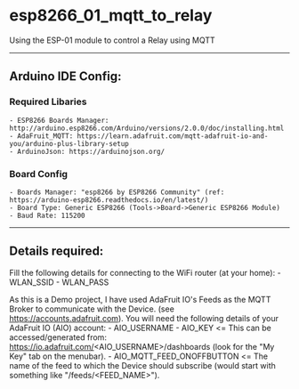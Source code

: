 # esp8266_01_mqtt_to_relay

Using the ESP-01 module to control a Relay using MQTT

---

## Arduino IDE Config:

### Required Libaries

    - ESP8266 Boards Manager: http://arduino.esp8266.com/Arduino/versions/2.0.0/doc/installing.html
    - AdaFruit_MQTT: https://learn.adafruit.com/mqtt-adafruit-io-and-you/arduino-plus-library-setup
    - ArduinoJson: https://arduinojson.org/

### Board Config

    - Boards Manager: "esp8266 by ESP8266 Community" (ref: https://arduino-esp8266.readthedocs.io/en/latest/)
    - Board Type: Generic ESP8266 (Tools->Board->Generic ESP8266 Module)
    - Baud Rate: 115200


---

## Details required:

Fill the following details for connecting to the WiFi router (at your home):
    - WLAN_SSID
    - WLAN_PASS

As this is a Demo project, I have used AdaFruit IO's Feeds as the MQTT Broker to communicate with the Device.
(see https://accounts.adafruit.com).
You will need the following details of your AdaFruit IO (AIO) account:
    - AIO_USERNAME
    - AIO_KEY                   <= This can be accessed/generated from: https://io.adafruit.com/<AIO_USERNAME>/dashboards (look for the "My Key" tab on the menubar).
    - AIO_MQTT_FEED_ONOFFBUTTON <= The name of the feed to which the Device should subscribe (would start with something like "/feeds/<FEED_NAME>").

